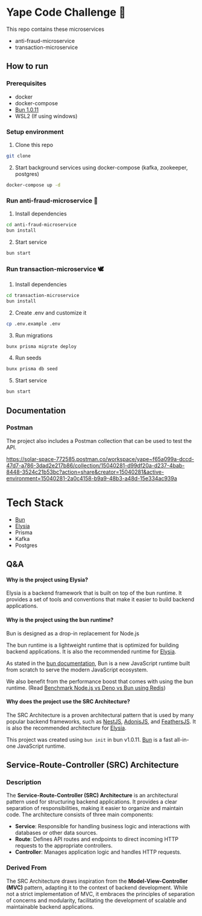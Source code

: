 # Yape Code Challenge :rocket:

This repo contains these microservices
- anti-fraud-microservice
- transaction-microservice

## How to run

### Prerequisites

- docker
- docker-compose
- [Bun 1.0.11](https://bun.sh/)
- WSL2 (If using windows)

### Setup environment

1. Clone this repo

```bash
git clone
```

2. Start background services using docker-compose (kafka, zookeeper, postgres)

```bash
docker-compose up -d
```

### Run anti-fraud-microservice 🦉

1. Install dependencies

```bash
cd anti-fraud-microservice
bun install
```

2. Start service

```bash
bun start
```

### Run transaction-microservice 🕊️

1. Install dependencies

```bash
cd transaction-microservice
bun install
```

2. Create .env and customize it

```bash
cp .env.example .env
```

3. Run migrations

```bash
bunx prisma migrate deploy
```

4. Run seeds

```bash
bunx prisma db seed
```

5. Start service

```bash
bun start
```

## Documentation

### Postman

The project also includes a Postman collection that can be used to test the API.

https://solar-space-772585.postman.co/workspace/yape~f65a099a-dccd-47d7-a786-3dad2e217b86/collection/15040281-d99df20a-d237-4bab-8448-3524c21b53bc?action=share&creator=15040281&active-environment=15040281-2a0c4158-b9a9-48b3-a48d-15e334ac939a

# Tech Stack

- [Bun](https://bun.sh/)
- [Elysia](https://elysiajs.com/)
- Prisma
- Kafka
- Postgres


## Q&A


#### Why is the project using Elysia?

Elysia is a backend framework that is built on top of the bun runtime. It provides a set of tools and conventions that make it easier to build backend applications.

#### Why is the project using the bun runtime?

Bun is designed as a drop-in replacement for Node.js

The bun runtime is a lightweight runtime that is optimized for building backend applications. It is also the recommended runtime for [Elysia](https://elysia.gitbook.io/docs/).

As stated in the [bun documentation](https://bunjs.dev/docs/introduction/what-is-bun),
Bun is a new JavaScript runtime built from scratch to serve the modern JavaScript ecosystem.

We also benefit from the performance boost that comes with using the bun runtime. (Read [Benchmark Node.js vs Deno vs Bun using Redis](https://medium.com/deno-the-complete-reference/node-js-vs-deno-vs-bun-who-works-fastest-with-redis-cache-485263e3d9cc))

#### Why does the project use the SRC Architecture?

The SRC Architecture is a proven architectural pattern that is used by many popular backend frameworks, such as [NestJS](https://nestjs.com/), [AdonisJS](https://adonisjs.com/), and [FeathersJS](https://feathersjs.com/). It is also the recommended architecture for [Elysia](https://elysia.gitbook.io/docs/).


This project was created using `bun init` in bun v1.0.11. [Bun](https://bun.sh) is a fast all-in-one JavaScript runtime.

## Service-Route-Controller (SRC) Architecture

### Description

The **Service-Route-Controller (SRC) Architecture** is an architectural pattern used for structuring backend applications. It provides a clear separation of responsibilities, making it easier to organize and maintain code. The architecture consists of three main components:

- **Service**: Responsible for handling business logic and interactions with databases or other data sources.
- **Route**: Defines API routes and endpoints to direct incoming HTTP requests to the appropriate controllers.
- **Controller**: Manages application logic and handles HTTP requests.

### Derived From

The SRC Architecture draws inspiration from the **Model-View-Controller (MVC)** pattern, adapting it to the context of backend development. While not a strict implementation of MVC, it embraces the principles of separation of concerns and modularity, facilitating the development of scalable and maintainable backend applications.
